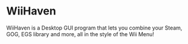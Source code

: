 # WiiHaven
WiiHaven is a Desktop GUI program that lets you combine your Steam, GOG, EGS library and more, all in the style of the Wii Menu!
